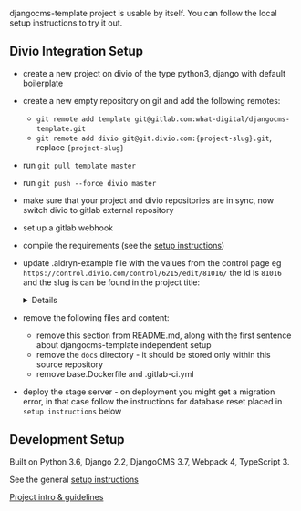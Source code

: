 djangocms-template project is usable by itself. You can follow the local setup instructions to try it out.


Divio Integration Setup
-------------------------------------------------------------------------------
- create a new project on divio of the type python3, django with default boilerplate
- create a new empty repository on git and add the following remotes:
    - `git remote add template git@gitlab.com:what-digital/djangocms-template.git`
    - `git remote add divio git@git.divio.com:{project-slug}.git`, replace `{project-slug}`
- run `git pull template master`
- run `git push --force divio master`
- make sure that your project and divio repositories are in sync, now switch divio to gitlab external repository
- set up a gitlab webhook
- compile the requirements (see the [setup instructions](/docs/setup-instruction.md))
- update .aldryn-example file with the values from the control page eg `https://control.divio.com/control/6215/edit/81016/` the id is `81016` and the slug is can be found in the project title:
    <details>

    ![](/docs/guidelines/img/project-slug.png)

    </details>
- remove the following files and content:
    - remove this section from README.md, along with the first sentence about djangocms-template independent setup
    - remove the `docs` directory - it should be stored only within this source repository
    - remove base.Dockerfile and .gitlab-ci.yml
- deploy the stage server - on deployment you might get a migration error, in that case follow the instructions for database reset placed in `setup instructions` below


Development Setup
-------------------------------------------------------------------------------
Built on Python 3.6, Django 2.2, DjangoCMS 3.7, Webpack 4, TypeScript 3.

See the general [setup instructions](https://gitlab.com/what-digital/djangocms-template/-/blob/master/docs/setup-instruction.md)

[Project intro & guidelines](https://gitlab.com/what-digital/djangocms-template/-/blob/master/docs/README.md)
